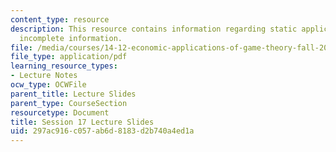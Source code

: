 ```yaml
---
content_type: resource
description: This resource contains information regarding static applications wth
  incomplete information.
file: /media/courses/14-12-economic-applications-of-game-theory-fall-2012/297ac916c057ab6d8183d2b740a4ed1a_MIT14_12F12_slides17.pdf
file_type: application/pdf
learning_resource_types:
- Lecture Notes
ocw_type: OCWFile
parent_title: Lecture Slides
parent_type: CourseSection
resourcetype: Document
title: Session 17 Lecture Slides
uid: 297ac916-c057-ab6d-8183-d2b740a4ed1a
---
```

